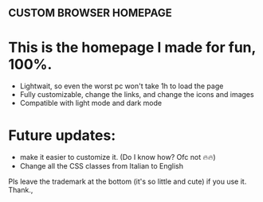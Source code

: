  ## CUSTOM BROWSER HOMEPAGE

# This is the homepage I made for fun, 100%.

- Lightwait, so even the worst pc won't take 1h to load the page
- Fully customizable, change the links, and change the icons and images
- Compatible with light mode and dark mode

# Future updates:

- make it easier to customize it. (Do I know how? Ofc not 🔥🔥)
- Change all the CSS classes from Italian to English

Pls leave the trademark at the bottom (it's so little and cute) if you use it. Thank.,
